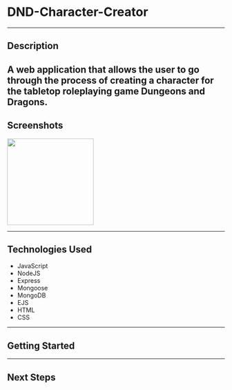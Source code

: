 
# DND-Character-Creator

---

## Description

A web application that allows the user to go through the process of creating a character for the tabletop roleplaying game Dungeons and Dragons.
---

## Screenshots

<img src="https://imgur.com/2WkJeeI.jpg" width="200" height="200">


---

## Technologies Used

- JavaScript
- NodeJS
- Express
- Mongoose
- MongoDB
- EJS
- HTML
- CSS

---

## Getting Started

---

## Next Steps
